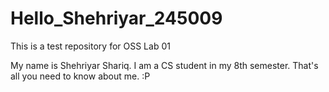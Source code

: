 # Hello_Shehriyar_245009
This is a test repository for OSS Lab 01

My name is Shehriyar Shariq. I am a CS student in my 8th semester. That's all you need to know about me. :P

